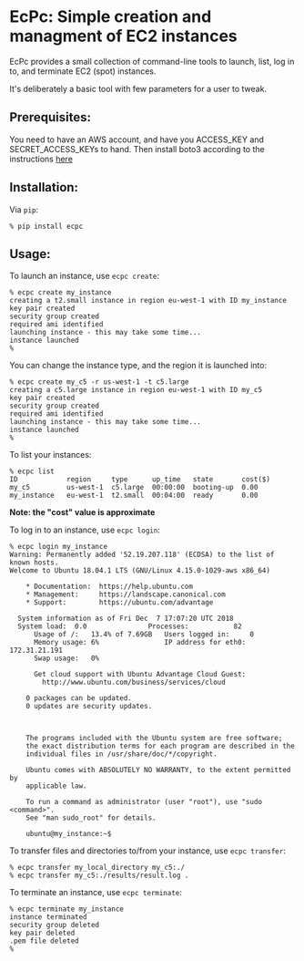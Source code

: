# EcPc: Simple creation and managment of EC2 instances

EcPc provides a small collection of command-line tools to launch, list,
log in to, and terminate EC2 (spot) instances. 

It's deliberately a basic
tool with few parameters for a user to tweak.

## Prerequisites:

You need to have an AWS account, and have you ACCESS_KEY and SECRET_ACCESS_KEYs to hand. Then install boto3 according to the 
instructions [here](https://pypi.org/project/boto3/)

## Installation:

Via `pip`:

```
% pip install ecpc
```

## Usage:

To launch an instance, use `ecpc create`:

```
% ecpc create my_instance
creating a t2.small instance in region eu-west-1 with ID my_instance
key pair created
security group created
required ami identified
launching instance - this may take some time...
instance launched
%
```

You can change the instance type, and the region it is launched into:

```
% ecpc create my_c5 -r us-west-1 -t c5.large
creating a c5.large instance in region eu-west-1 with ID my_c5
key pair created
security group created
required ami identified
launching instance - this may take some time...
instance launched
%
```

To list your instances:

```
% ecpc list
ID            region     type      up_time   state       cost($)
my_c5         us-west-1  c5.large  00:00:00  booting-up  0.00   
my_instance   eu-west-1  t2.small  00:04:00  ready       0.00 
```
    
**Note: the "cost" value is approximate**

To log in to an instance, use `ecpc login`:

```
% ecpc login my_instance
Warning: Permanently added '52.19.207.118' (ECDSA) to the list of known hosts.
Welcome to Ubuntu 18.04.1 LTS (GNU/Linux 4.15.0-1029-aws x86_64)

    * Documentation:  https://help.ubuntu.com
    * Management:     https://landscape.canonical.com       
    * Support:        https://ubuntu.com/advantage

  System information as of Fri Dec  7 17:07:20 UTC 2018
  System load:  0.0               Processes:           82
      Usage of /:   13.4% of 7.69GB   Users logged in:     0
      Memory usage: 6%                IP address for eth0: 172.31.21.191
      Swap usage:   0%

      Get cloud support with Ubuntu Advantage Cloud Guest:
        http://www.ubuntu.com/business/services/cloud

    0 packages can be updated.
    0 updates are security updates.



    The programs included with the Ubuntu system are free software;
    the exact distribution terms for each program are described in the
    individual files in /usr/share/doc/*/copyright.

    Ubuntu comes with ABSOLUTELY NO WARRANTY, to the extent permitted by
    applicable law.

    To run a command as administrator (user "root"), use "sudo <command>".
    See "man sudo_root" for details.

    ubuntu@my_instance:~$ 
```

To transfer files and directories to/from your instance, use `ecpc transfer`:
```
% ecpc transfer my_local_directory my_c5:./
% ecpc transfer my_c5:./results/result.log . 
```

To terminate an instance, use `ecpc terminate`:

```
% ecpc terminate my_instance
instance terminated
security group deleted
key pair deleted
.pem file deleted
%
```


